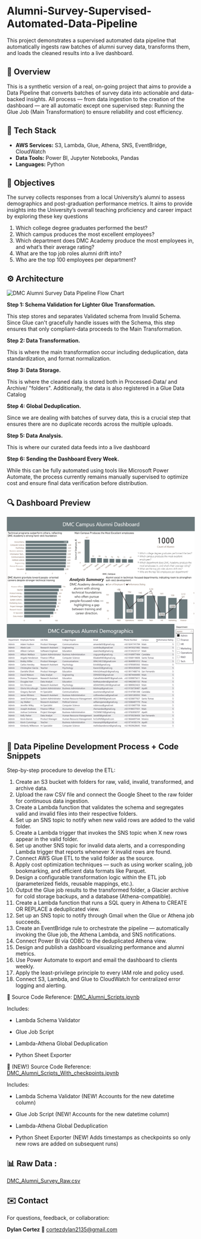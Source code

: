 # Alumni-Survey-Supervised-Automated-Data-Pipeline

This project demonstrates a supervised automated data pipeline that automatically ingests raw batches of alumni survey data, transforms them, and loads the cleaned results into a live dashboard.

## 📌 Overview

This is a synthetic version of a real, on-going project that aims to provide a Data Pipeline that converts batches of survey data into actionable and data-backed insights. All process — from data ingestion to the creation of the dashboard — are all automatic except one supervised step: Running the Glue Job (Main Transformation) to ensure reliability and cost efficiency.

## 🧰 Tech Stack
- **AWS Services:** S3, Lambda, Glue, Athena, SNS, EventBridge, CloudWatch  
- **Data Tools:** Power BI, Jupyter Notebooks, Pandas
- **Languages:** Python

## 🧠 Objectives

The survey collects responses from a local University’s alumni to assess demographics and post-graduation performance metrics.
It aims to provide insights into the University’s overall teaching proficiency and career impact by exploring these key questions

  1. Which college degree graduates performed the best?
  2. Which campus produces the most excellent employees?
  3. Which department does DMC Academy produce the most employees in, and what’s their average rating?
  4. What are the top job roles alumni drift into?
  5. Who are the top 100 employees per department?

## ⚙️ Architecture

<img width="1920" height="1080" alt="DMC Alumni Survey Data Pipeline Flow Chart" src="https://github.com/user-attachments/assets/af0037ef-6cb7-4825-b127-274ee49ded28" />

**Step 1: Schema Validation for Lighter Glue Transformation.**
  
  This step stores and separates Validated schema from Invalid Schema. Since Glue can't gracefully handle issues with the     Schema, this step ensures that only compliant-data proceeds to the Main Transformation. 

**Step 2: Data Transformation.**

  This is where the main transformation occur including deduplication, data standardization, and format normalization.

**Step 3: Data Storage.**

  This is where the cleaned data is stored both in Processed-Data/ and Archive/ "folders". Additionally, the data is also     registered in a Glue Data Catalog 

**Step 4: Global Deduplication.**
  
  Since we are dealing with batches of survey data, this is a crucial step that ensures there are no duplicate records across the multiple uploads. 

**Step 5: Data Analysis.**

  This is where our curated data feeds into a live dashboard

**Step 6: Sending the Dashboard Every Week.**

  While this can be fully automated using tools like Microsoft Power Automate, the process currently remains manually supervised to optimize cost and ensure final data verification before distribution.

## 🔍 Dashboard Preview

![Dashboard Page 1](Dashboard_1.png)
![Dashboard Page 2](Dashboard_2.png)

##  🧩 Data Pipeline Development Process + Code Snippets

Step-by-step procedure to develop the ETL:
1.	Create an S3 bucket with folders for raw, valid, invalid, transformed, and archive data.
2.	Upload the raw CSV file and connect the Google Sheet to the raw folder for continuous data ingestion.
3.	Create a Lambda function that validates the schema and segregates valid and invalid files into their respective folders.
4.	Set up an SNS topic to notify when new valid rows are added to the valid folder.
5.	Create a Lambda trigger that invokes the SNS topic when X new rows appear in the valid folder.
6.	Set up another SNS topic for invalid data alerts, and a corresponding Lambda trigger that reports whenever X invalid rows are found.
7.	Connect AWS Glue ETL to the valid folder as the source.
8.	Apply cost optimization techniques — such as using worker scaling, job bookmarking, and efficient data formats like Parquet.
9.	Design a configurable transformation logic within the ETL job (parameterized fields, reusable mappings, etc.).
10.	Output the Glue job results to the transformed folder, a Glacier archive for cold storage backups, and a database (Athena-compatible).
11.	Create a Lambda function that runs a SQL query in Athena to CREATE OR REPLACE a deduplicated view.
12.	Set up an SNS topic to notify through Gmail when the Glue or Athena job succeeds.
13.	Create an EventBridge rule to orchestrate the pipeline — automatically invoking the Glue job, the Athena Lambda, and SNS notifications.
14.	Connect Power BI via ODBC to the deduplicated Athena view.
15.	Design and publish a dashboard visualizing performance and alumni metrics.
16.	Use Power Automate to export and email the dashboard to clients weekly.
17.	Apply the least-privilege principle to every IAM role and policy used.
18.	Connect S3, Lambda, and Glue to CloudWatch for centralized error logging and alerting.



🐍 Source Code Reference:
[DMC_Alumni_Scripts.ipynb](DMC_Alumni_Scripts.ipynb)

  Includes:
  - Lambda Schema Validator

  - Glue Job Script
    
  - Lambda-Athena Global Deduplication
    
  - Python Sheet Exporter

🐍 (NEW!) Source Code Reference:
[DMC_Alumni_Scripts_With_checkpoints.ipynb](DMC_Alumni_Scripts_With_checkpoints.ipynb)


  Includes:
  - Lambda Schema Validator (NEW! Accounts for the new datetime column)

  - Glue Job Script (NEW! Accounts for the new datetime column)
    
  - Lambda-Athena Global Deduplication
    
  - Python Sheet Exporter (NEW! Adds timestamps as checkpoints so only new rows are added on subsequent runs)


## 📊 Raw Data :
[DMC_Alumni_Survey_Raw.csv](DMC_Alumni_Survey_Raw.csv)


## ✉️ Contact
For questions, feedback, or collaboration:

**Dylan Cortez**
📧 cortezdylan2135@gmail.com



